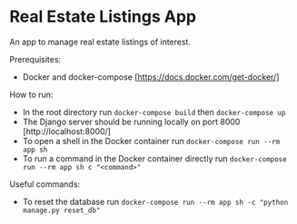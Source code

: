 # Real Estate Listings App
An app to manage real estate listings of interest.

Prerequisites:
 * Docker and docker-compose [https://docs.docker.com/get-docker/]

How to run:
 * In the root directory run `docker-compose build` then `docker-compose up`
 * The Django server should be running locally on port 8000 [http://localhost:8000/]
 * To open a shell in the Docker container run `docker-compose run --rm app sh`
 * To run a command in the Docker container directly run `docker-compose run --rm app sh c "<command>"`

Useful commands: 
 * To reset the database run `docker-compose run --rm app sh -c "python manage.py reset_db"`
